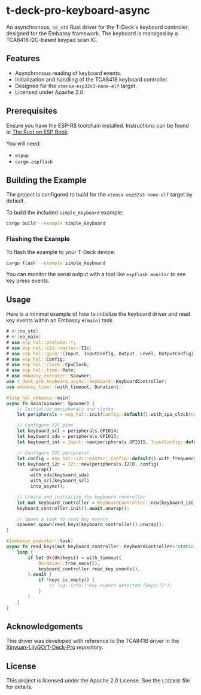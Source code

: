 # t-deck-pro-keyboard-async

An asynchronous, `no_std` Rust driver for the T-Deck's keyboard controller, designed for the Embassy framework. The keyboard is managed by a TCA8418 I2C-based keypad scan IC.

## Features

*   Asynchronous reading of keyboard events.
*   Initialization and handling of the TCA8418 keyboard controller.
*   Designed for the `xtensa-esp32s3-none-elf` target.
*   Licensed under Apache 2.0.

## Prerequisites

Ensure you have the ESP-RS toolchain installed. Instructions can be found at [The Rust on ESP Book](https://esp-rs.github.io/book/).

You will need:
*   `espup`
*   `cargo-espflash`

## Building the Example

The project is configured to build for the `xtensa-esp32s3-none-elf` target by default.

To build the included `simple_keyboard` example:

```bash
cargo build --example simple_keyboard
```

### Flashing the Example

To flash the example to your T-Deck device:

```bash
cargo flash --example simple_keyboard
```

You can monitor the serial output with a tool like `espflash monitor` to see key press events.

## Usage

Here is a minimal example of how to initialize the keyboard driver and read key events within an Embassy `#[main]` task.

```rust
# #![no_std]
# #![no_main]
# use esp_hal::prelude::*;
# use esp_hal::i2c::master::I2c;
# use esp_hal::gpio::{Input, InputConfig, Output, Level, OutputConfig};
# use esp_hal::Config;
# use esp_hal::clock::CpuClock;
# use esp_hal::time::Rate;
# use embassy_executor::Spawner;
use t_deck_pro_keyboard_async::keyboard::KeyboardController;
use embassy_time::{with_timeout, Duration};

#[esp_hal_embassy::main]
async fn main(spawner: Spawner) {
    // Initialize peripherals and clocks
    let peripherals = esp_hal::init(Config::default().with_cpu_clock(CpuClock::max()));

    // Configure I2C pins
    let keyboard_scl = peripherals.GPIO14;
    let keyboard_sda = peripherals.GPIO13;
    let keyboard_int = Input::new(peripherals.GPIO15, InputConfig::default());

    // Configure I2C peripheral
    let config = esp_hal::i2c::master::Config::default().with_frequency(Rate::from_khz(100));
    let keyboard_i2c = I2c::new(peripherals.I2C0, config)
        .unwrap()
        .with_sda(keyboard_sda)
        .with_scl(keyboard_scl)
        .into_async();

    // Create and initialize the keyboard controller
    let mut keyboard_controller = KeyboardController::new(keyboard_i2c, keyboard_int, None);
    keyboard_controller.init().await.unwrap();

    // Spawn a task to read key events
    spawner.spawn(read_keys(keyboard_controller)).unwrap();
}

#[embassy_executor::task]
async fn read_keys(mut keyboard_controller: KeyboardController<'static, I2c<'static, esp_hal::Async>, esp_hal::i2c::master::Error>) {
    loop {
        if let Ok(Ok(keys)) = with_timeout(
            Duration::from_secs(5),
            keyboard_controller.read_key_events(),
        ).await {
            if !keys.is_empty() {
                // log::info!("Key events detected {keys:?}");
            }
        }
    }
}
```

## Acknowledgements

This driver was developed with reference to the TCA8418 driver in the [Xinyuan-LilyGO/T-Deck-Pro](https://github.com/Xinyuan-LilyGO/T-Deck-Pro.git) repository.

## License

This project is licensed under the Apache 2.0 License. See the `LICENSE` file for details.
